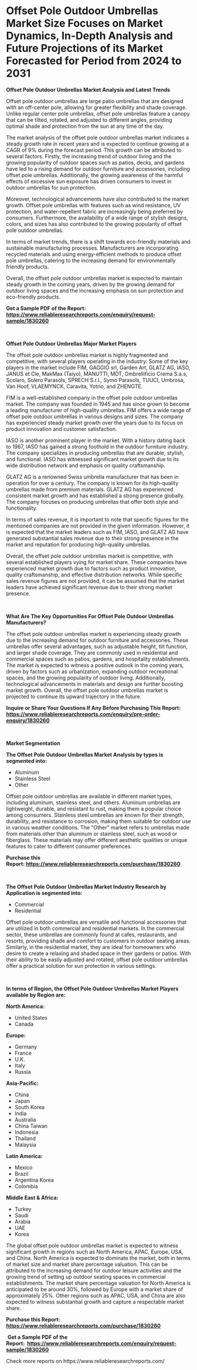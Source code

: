 <p><h1>Offset Pole Outdoor Umbrellas Market Size Focuses on Market Dynamics, In-Depth Analysis and Future Projections of its Market Forecasted for Period from 2024 to 2031</h1></p><p><strong>Offset Pole Outdoor Umbrellas Market Analysis and Latest Trends</strong></p>
<p><p>Offset pole outdoor umbrellas are large patio umbrellas that are designed with an off-center pole, allowing for greater flexibility and shade coverage. Unlike regular center pole umbrellas, offset pole umbrellas feature a canopy that can be tilted, rotated, and adjusted to different angles, providing optimal shade and protection from the sun at any time of the day.</p><p>The market analysis of the offset pole outdoor umbrellas market indicates a steady growth rate in recent years and is expected to continue growing at a CAGR of 9% during the forecast period. This growth can be attributed to several factors. Firstly, the increasing trend of outdoor living and the growing popularity of outdoor spaces such as patios, decks, and gardens have led to a rising demand for outdoor furniture and accessories, including offset pole umbrellas. Additionally, the growing awareness of the harmful effects of excessive sun exposure has driven consumers to invest in outdoor umbrellas for sun protection.</p><p>Moreover, technological advancements have also contributed to the market growth. Offset pole umbrellas with features such as wind resistance, UV protection, and water-repellent fabric are increasingly being preferred by consumers. Furthermore, the availability of a wide range of stylish designs, colors, and sizes has also contributed to the growing popularity of offset pole outdoor umbrellas.</p><p>In terms of market trends, there is a shift towards eco-friendly materials and sustainable manufacturing processes. Manufacturers are incorporating recycled materials and using energy-efficient methods to produce offset pole umbrellas, catering to the increasing demand for environmentally friendly products.</p><p>Overall, the offset pole outdoor umbrellas market is expected to maintain steady growth in the coming years, driven by the growing demand for outdoor living spaces and the increasing emphasis on sun protection and eco-friendly products.</p></p>
<p><strong>Get a Sample PDF of the Report:&nbsp; <a href="https://www.reliableresearchreports.com/enquiry/request-sample/1830260">https://www.reliableresearchreports.com/enquiry/request-sample/1830260</a></strong></p>
<p>&nbsp;</p>
<p><strong>Offset Pole Outdoor Umbrellas Major Market Players</strong></p>
<p><p>The offset pole outdoor umbrellas market is highly fragmented and competitive, with several players operating in the industry. Some of the key players in the market include FIM, GAGGIO srl, Garden Art, GLATZ AG, IASO, JANUS et Cie, MakMax (Taiyo), MANUTTI, MDT, Ombrellificio Crema S.a.s, Scolaro, Solero Parasols, SPRECH S.r.l., Symo Parasols, TUUCI, Umbrosa, Van Hoof, VLAEMYNCK, Caravita, Yotrio, and ZHENGTE.</p><p>FIM is a well-established company in the offset pole outdoor umbrellas market. The company was founded in 1945 and has since grown to become a leading manufacturer of high-quality umbrellas. FIM offers a wide range of offset pole outdoor umbrellas in various designs and sizes. The company has experienced steady market growth over the years due to its focus on product innovation and customer satisfaction.</p><p>IASO is another prominent player in the market. With a history dating back to 1967, IASO has gained a strong foothold in the outdoor furniture industry. The company specializes in producing umbrellas that are durable, stylish, and functional. IASO has witnessed significant market growth due to its wide distribution network and emphasis on quality craftsmanship.</p><p>GLATZ AG is a renowned Swiss umbrella manufacturer that has been in operation for over a century. The company is known for its high-quality umbrellas made from premium materials. GLATZ AG has experienced consistent market growth and has established a strong presence globally. The company focuses on producing umbrellas that offer both style and functionality.</p><p>In terms of sales revenue, it is important to note that specific figures for the mentioned companies are not provided in the given information. However, it is expected that the market leaders such as FIM, IASO, and GLATZ AG have generated substantial sales revenue due to their strong presence in the market and reputation for producing high-quality umbrellas.</p><p>Overall, the offset pole outdoor umbrellas market is competitive, with several established players vying for market share. These companies have experienced market growth due to factors such as product innovation, quality craftsmanship, and effective distribution networks. While specific sales revenue figures are not provided, it can be assumed that the market leaders have achieved significant revenue due to their strong market presence.</p></p>
<p>&nbsp;</p>
<p><strong>What Are The Key Opportunities For Offset Pole Outdoor Umbrellas Manufacturers?</strong></p>
<p><p>The offset pole outdoor umbrellas market is experiencing steady growth due to the increasing demand for outdoor furniture and accessories. These umbrellas offer several advantages, such as adjustable height, tilt function, and larger shade coverage. They are commonly used in residential and commercial spaces such as patios, gardens, and hospitality establishments. The market is expected to witness a positive outlook in the coming years, driven by factors such as urbanization, expanding outdoor recreational spaces, and the growing popularity of outdoor living. Additionally, technological advancements in materials and design are further boosting market growth. Overall, the offset pole outdoor umbrellas market is projected to continue its upward trajectory in the future.</p></p>
<p><strong>Inquire or Share Your Questions If Any Before Purchasing This Report: <a href="https://www.reliableresearchreports.com/enquiry/pre-order-enquiry/1830260">https://www.reliableresearchreports.com/enquiry/pre-order-enquiry/1830260</a></strong></p>
<p>&nbsp;</p>
<p><strong>Market Segmentation</strong></p>
<p><strong>The Offset Pole Outdoor Umbrellas Market Analysis by types is segmented into:</strong></p>
<p><ul><li>Aluminum</li><li>Stainless Steel</li><li>Other</li></ul></p>
<p><p>Offset pole outdoor umbrellas are available in different market types, including aluminum, stainless steel, and others. Aluminum umbrellas are lightweight, durable, and resistant to rust, making them a popular choice among consumers. Stainless steel umbrellas are known for their strength, durability, and resistance to corrosion, making them suitable for outdoor use in various weather conditions. The "Other" market refers to umbrellas made from materials other than aluminum or stainless steel, such as wood or fiberglass. These materials may offer different aesthetic qualities or unique features to cater to different consumer preferences.</p></p>
<p><strong>Purchase this Report:&nbsp;<a href="https://www.reliableresearchreports.com/purchase/1830260">https://www.reliableresearchreports.com/purchase/1830260</a></strong></p>
<p>&nbsp;</p>
<p><strong>The Offset Pole Outdoor Umbrellas Market Industry Research by Application is segmented into:</strong></p>
<p><ul><li>Commercial</li><li>Residential</li></ul></p>
<p><p>Offset pole outdoor umbrellas are versatile and functional accessories that are utilized in both commercial and residential markets. In the commercial sector, these umbrellas are commonly found at cafes, restaurants, and resorts, providing shade and comfort to customers in outdoor seating areas. Similarly, in the residential market, they are ideal for homeowners who desire to create a relaxing and shaded space in their gardens or patios. With their ability to be easily adjusted and rotated, offset pole outdoor umbrellas offer a practical solution for sun protection in various settings.</p></p>
<p>&nbsp;</p>
<p><strong>In terms of Region, the Offset Pole Outdoor Umbrellas Market Players available by Region are:</strong></p>
<p>
    <p> <strong> North America: </strong>
        <ul>
            <li>United States</li>
            <li>Canada</li>
        </ul>
        </p> 
    <p> <strong> Europe: </strong>
        <ul>
            <li>Germany</li>
            <li>France</li>
            <li>U.K.</li>
            <li>Italy</li>
            <li>Russia</li>
        </ul>
        </p> 
    <p> <strong> Asia-Pacific: </strong>
        <ul>
            <li>China</li>
            <li>Japan</li>
            <li>South Korea</li>
            <li>India</li>
            <li>Australia</li>
            <li>China Taiwan</li>
            <li>Indonesia</li>
            <li>Thailand</li>
            <li>Malaysia</li>
        </ul>
        </p> 
    <p> <strong> Latin America: </strong>
        <ul>
            <li>Mexico</li>
            <li>Brazil</li>
            <li>Argentina Korea</li>
            <li>Colombia</li>
        </ul>
        </p> 
    <p> <strong> Middle East & Africa: </strong>
        <ul>
            <li>Turkey</li>
            <li>Saudi</li>
            <li>Arabia</li>
            <li>UAE</li>
            <li>Korea</li>
        </ul>
    </p>
    </p>
<p><p>The global offset pole outdoor umbrellas market is expected to witness significant growth in regions such as North America, APAC, Europe, USA, and China. North America is expected to dominate the market, both in terms of market size and market share percentage valuation. This can be attributed to the increasing demand for outdoor leisure activities and the growing trend of setting up outdoor seating spaces in commercial establishments. The market share percentage valuation for North America is anticipated to be around 30%, followed by Europe with a market share of approximately 25%. Other regions such as APAC, USA, and China are also expected to witness substantial growth and capture a respectable market share.</p></p>
<p><strong>Purchase this Report: <a href="https://www.reliableresearchreports.com/purchase/1830260">https://www.reliableresearchreports.com/purchase/1830260</a></strong></p>
<p>&nbsp;<strong>Get a Sample PDF of the Report:&nbsp;&nbsp;<a href="https://www.reliableresearchreports.com/enquiry/request-sample/1830260">https://www.reliableresearchreports.com/enquiry/request-sample/1830260</a></strong></p>
<p><strong></strong></p>
<p>Check more reports on https://www.reliableresearchreports.com/</p>